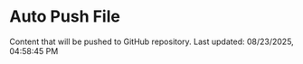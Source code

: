 # Auto Push File

Content that will be pushed to GitHub repository.
Last updated: 08/23/2025, 04:58:45 PM